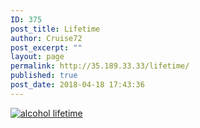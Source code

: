 ```yaml
---
ID: 375
post_title: Lifetime
author: Cruise72
post_excerpt: ""
layout: page
permalink: http://35.189.33.33/lifetime/
published: true
post_date: 2018-04-18 17:43:36
---
```

<div id="viz1524118330573" class="tableauPlaceholder" style="position: relative;"><noscript><a href='#'><img alt='alcohol lifetime ' src='https:&#47;&#47;public.tableau.com&#47;static&#47;images&#47;H3&#47;H39JMTSFC&#47;1_rss.png' style='border: none' /></a></noscript><object class="tableauViz" style="display: none;" width="300" height="150"><param name="host_url" value="https%3A%2F%2Fpublic.tableau.com%2F" /> <param name="embed_code_version" value="3" /> <param name="path" value="shared/H39JMTSFC" /> <param name="toolbar" value="yes" /><param name="static_image" value="https://public.tableau.com/static/images/H3/H39JMTSFC/1.png" /> <param name="animate_transition" value="yes" /><param name="display_static_image" value="yes" /><param name="display_spinner" value="yes" /><param name="display_overlay" value="yes" /><param name="display_count" value="yes" /><param name="filter" value="publish=yes" /></object></div>
<script type='text/javascript'>                    var divElement = document.getElementById('viz1524118330573');                    var vizElement = divElement.getElementsByTagName('object')[0];                    vizElement.style.width='100%';vizElement.style.height=(divElement.offsetWidth*0.75)+'px';                    var scriptElement = document.createElement('script');                    scriptElement.src = 'https://public.tableau.com/javascripts/api/viz_v1.js';                    vizElement.parentNode.insertBefore(scriptElement, vizElement);                </script>